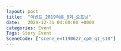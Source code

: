 ```yaml
---
layout: post
title:  "이벤트_2019여름_0화_오프닝"
date:   2020-12-31 04:00:00 +0000
categories: Event
Tags: Story Event
SceneCode: ["scene_evt190627_cp0_q1_s10"]
---
```


